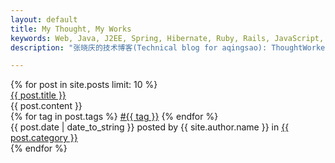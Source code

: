 ```yaml
---
layout: default
title: My Thought, My Works
keywords: Web, Java, J2EE, Spring, Hibernate, Ruby, Rails, JavaScript, NodeJS, html5, 自动化测试, Thoughtworks, 张晓庆, aqingsao, Algorithm, JPA, JMS, EJB, CORBA, SOAP, RMI, RPC
description: "张晓庆的技术博客(Technical blog for aqingsao): ThoughtWorker/Agile粉/技术控, 关注Web开发，企业级应用，J2EE，分布式开发，性能调优，Java, Ruby, NodeJS, 敏捷, Agile"

---
```


<div id="posts">
  {% for post in site.posts limit: 10 %}
    <div class="post">
      <div class="title"><a href="{{ post.url }}">{{ post.title }}</a></div>
      <div class="content">{{ post.content }}</div>
      <div class="footer"> 
        <div class="tags">
          {% for tag in post.tags %}
            <a class="tag" href="/tags.html#{{ tag }}">#{{ tag }}</a>
          {% endfor %}
        </div>
        <span class="date">{{ post.date | date_to_string }}</span><span class="author"> posted by {{ site.author.name }} in</span>  
        <span><a class="category" href="/categories.html#{{ post.category }}">{{ post.category }}</a></span>
        <!-- <span><a class="comments" href="{{ post.url }}#disqus_thread"></a></span> -->
      </div>
    </div>
  {% endfor %}
</div>
